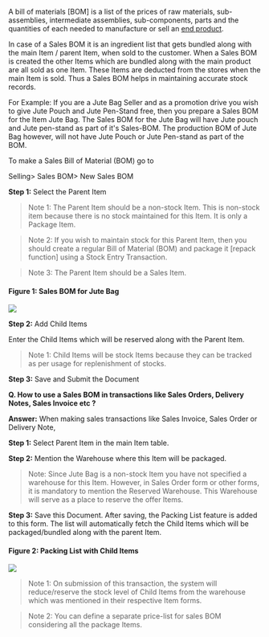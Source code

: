 A bill of materials [BOM] is a list of the prices of raw materials, sub-
assemblies, intermediate assemblies, sub-components, parts and the quantities
of each needed to manufacture or sell an [end
product](http://en.wikipedia.org/wiki/Product_\(business\)).

  

In case of a Sales BOM it is an ingredient list that gets bundled along with
the main Item / parent Item, when sold to the customer. When a Sales BOM is
created the other Items which are bundled along with the main product are all
sold as one Item. These  Items are deducted from the stores when the main Item
is sold. Thus a Sales BOM helps in  maintaining accurate stock records.

  

For Example: If you are a Jute Bag Seller and as a promotion drive you wish to
give Jute Pouch and Jute Pen-Stand free, then you prepare a Sales BOM for the
Item Jute Bag. The Sales BOM for the Jute Bag will have Jute pouch and Jute
pen-stand as part of it's Sales-BOM. The production BOM of Jute Bag however,
will not have Jute Pouch or Jute Pen-stand as part of the BOM.

  

To make a Sales Bill of Material (BOM) go to

  

Selling> Sales BOM> New Sales BOM

  

__Step 1:__ Select the Parent Item

> Note 1: The Parent Item should be a non-stock Item. This is non-stock item
because there is no stock maintained for this Item. It is only a Package Item.

> Note 2: If you wish to maintain stock for this Parent Item, then you should
create a regular Bill of Material (BOM) and package it [repack function] using
a Stock Entry Transaction.  

> Note 3: The Parent Item should be a Sales Item.

  

#### Figure 1: Sales BOM for Jute Bag

![](assets/erpnext_org/images/erpnext/sales-bom-.png)  

  

__Step 2:__ Add Child Items

Enter the Child Items which will be reserved along with the Parent Item.  

> Note 1: Child Items will be stock Items because they can be tracked as per
usage for replenishment of stocks.

  

__Step 3:__ Save  and Submit the Document

  
**Q. How to use a Sales BOM in transactions like Sales Orders, Delivery Notes, Sales Invoice etc ?**

__Answer:__ When making sales transactions like Sales Invoice, Sales Order or
Delivery Note,

__Step 1:__ Select Parent Item in the main Item table.  

__Step 2:__ Mention the Warehouse where this Item will be packaged.  

> Note: Since Jute Bag is a non-stock Item you have not specified a warehouse
for this Item. However, in Sales Order form or other forms, it is mandatory to
mention the Reserved Warehouse. This Warehouse will serve as a place to
reserve the offer Items.

__Step 3:__ Save this Document. After saving, the Packing List feature is added to this form. The list will automatically fetch the Child Items which will be packaged/bundled along with the parent Item.

  

#### Figure 2: Packing List with Child Items

![](assets/erpnext_org/images/erpnext/sales-bom-usein-so.png)  

  

> Note 1: On submission of this transaction, the system will reduce/reserve the
stock level of Child Items from the warehouse which was mentioned in their
respective Item forms.  

> Note 2: You can define a separate price-list for sales BOM considering all the
package Items.

  